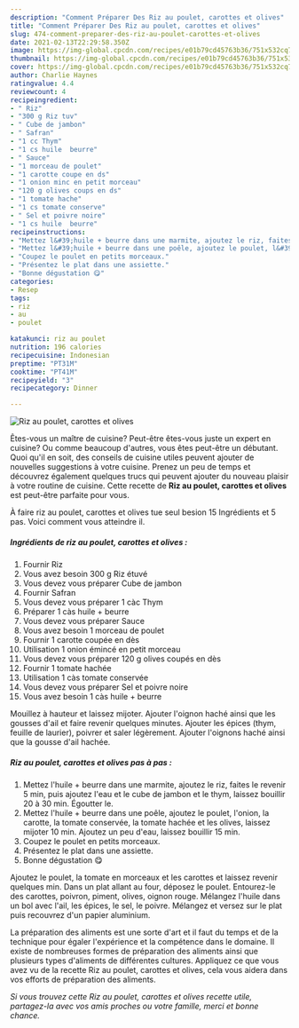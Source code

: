 ```yaml
---
description: "Comment Préparer Des Riz au poulet, carottes et olives"
title: "Comment Préparer Des Riz au poulet, carottes et olives"
slug: 474-comment-preparer-des-riz-au-poulet-carottes-et-olives
date: 2021-02-13T22:29:58.350Z
image: https://img-global.cpcdn.com/recipes/e01b79cd45763b36/751x532cq70/riz-au-poulet-carottes-et-olives-photo-principale-de-la-recette.jpg
thumbnail: https://img-global.cpcdn.com/recipes/e01b79cd45763b36/751x532cq70/riz-au-poulet-carottes-et-olives-photo-principale-de-la-recette.jpg
cover: https://img-global.cpcdn.com/recipes/e01b79cd45763b36/751x532cq70/riz-au-poulet-carottes-et-olives-photo-principale-de-la-recette.jpg
author: Charlie Haynes
ratingvalue: 4.4
reviewcount: 4
recipeingredient:
- " Riz"
- "300 g Riz tuv"
- " Cube de jambon"
- " Safran"
- "1 cc Thym"
- "1 cs huile  beurre"
- " Sauce"
- "1 morceau de poulet"
- "1 carotte coupe en ds"
- "1 onion minc en petit morceau"
- "120 g olives coups en ds"
- "1 tomate hache"
- "1 cs tomate conserve"
- " Sel et poivre noire"
- "1 cs huile  beurre"
recipeinstructions:
- "Mettez l&#39;huile + beurre dans une marmite, ajoutez le riz, faites le revenir 5 min, puis ajoutez l&#39;eau et le cube de jambon et le thym, laissez bouillir 20 à 30 min. Égoutter le."
- "Mettez l&#39;huile + beurre dans une poêle, ajoutez le poulet, l&#39;onion, la carotte, la tomate conservée, la tomate hachée et les olives, laissez mijoter 10 min. Ajoutez un peu d&#39;eau, laissez bouillir 15 min."
- "Coupez le poulet en petits morceaux."
- "Présentez le plat dans une assiette."
- "Bonne dégustation 😋"
categories:
- Resep
tags:
- riz
- au
- poulet

katakunci: riz au poulet 
nutrition: 196 calories
recipecuisine: Indonesian
preptime: "PT31M"
cooktime: "PT41M"
recipeyield: "3"
recipecategory: Dinner

---
```



![Riz au poulet, carottes et olives](https://img-global.cpcdn.com/recipes/e01b79cd45763b36/751x532cq70/riz-au-poulet-carottes-et-olives-photo-principale-de-la-recette.jpg)

Êtes-vous un maître de cuisine? Peut-être êtes-vous juste un expert en cuisine? Ou comme beaucoup d'autres, vous êtes peut-être un débutant. Quoi qu'il en soit, des conseils de cuisine utiles peuvent ajouter de nouvelles suggestions à votre cuisine. Prenez un peu de temps et découvrez également quelques trucs qui peuvent ajouter du nouveau plaisir à votre routine de cuisine. Cette recette de <strong> Riz au poulet, carottes et olives </strong> est peut-être parfaite pour vous.

<!--inarticleads1-->

À faire riz au poulet, carottes et olives tue seul besion 15 Ingrédients et 5 pas. Voici comment vous atteindre il.

##### Ingrédients de riz au poulet, carottes et olives :

1. Fournir  Riz
1. Vous avez besoin 300 g Riz étuvé
1. Vous devez vous préparer  Cube de jambon
1. Fournir  Safran
1. Vous devez vous préparer 1 càc Thym
1. Préparer 1 càs huile + beurre
1. Vous devez vous préparer  Sauce
1. Vous avez besoin 1 morceau de poulet
1. Fournir 1 carotte coupée en dès
1. Utilisation 1 onion émincé en petit morceau
1. Vous devez vous préparer 120 g olives coupés en dès
1. Fournir 1 tomate hachée
1. Utilisation 1 càs tomate conservée
1. Vous devez vous préparer  Sel et poivre noire
1. Vous avez besoin 1 càs huile + beurre


Mouillez à hauteur et laissez mijoter. Ajouter l&#39;oignon haché ainsi que les gousses d&#39;ail et faire revenir quelques minutes. Ajouter les épices (thym, feuille de laurier), poivrer et saler légèrement. Ajouter l&#39;oignons haché ainsi que la gousse d&#39;ail hachée. 

<!--inarticleads2-->

##### Riz au poulet, carottes et olives pas à pas :

1. Mettez l&#39;huile + beurre dans une marmite, ajoutez le riz, faites le revenir 5 min, puis ajoutez l&#39;eau et le cube de jambon et le thym, laissez bouillir 20 à 30 min. Égoutter le.
1. Mettez l&#39;huile + beurre dans une poêle, ajoutez le poulet, l&#39;onion, la carotte, la tomate conservée, la tomate hachée et les olives, laissez mijoter 10 min. Ajoutez un peu d&#39;eau, laissez bouillir 15 min.
1. Coupez le poulet en petits morceaux.
1. Présentez le plat dans une assiette.
1. Bonne dégustation 😋


Ajoutez le poulet, la tomate en morceaux et les carottes et laissez revenir quelques min. Dans un plat allant au four, déposez le poulet. Entourez-le des carottes, poivron, piment, olives, oignon rouge. Mélangez l&#39;huile dans un bol avec l&#39;ail, les épices, le sel, le poivre. Mélangez et versez sur le plat puis recouvrez d&#39;un papier aluminium. 

<!--inarticleads1-->

<p>
La préparation des aliments est une sorte d'art et il faut du temps et de la technique pour égaler l'expérience et la compétence dans le domaine. Il existe de nombreuses formes de préparation des aliments ainsi que plusieurs types d'aliments de différentes cultures. Appliquez ce que vous avez vu de la recette Riz au poulet, carottes et olives, cela vous aidera dans vos efforts de préparation des aliments.
</p>

<p>
<i>Si vous trouvez cette Riz au poulet, carottes et olives recette utile, partagez-la avec vos amis proches ou votre famille, merci et bonne chance.</i>
</p>
